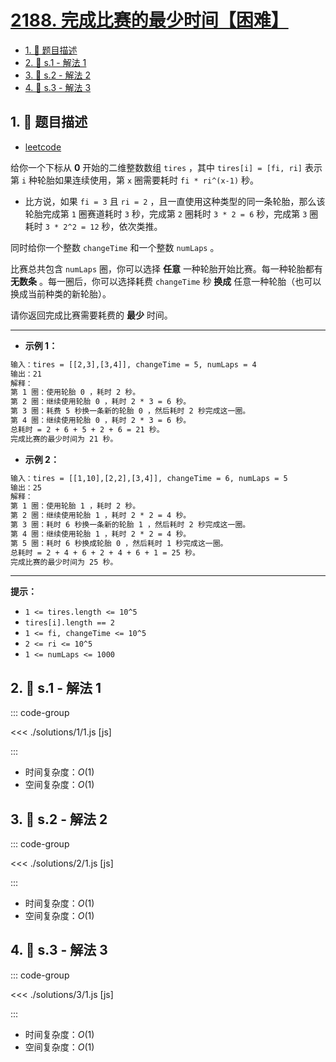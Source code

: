 # [2188. 完成比赛的最少时间【困难】](https://github.com/tnotesjs/TNotes.leetcode/tree/main/notes/2188.%20%E5%AE%8C%E6%88%90%E6%AF%94%E8%B5%9B%E7%9A%84%E6%9C%80%E5%B0%91%E6%97%B6%E9%97%B4%E3%80%90%E5%9B%B0%E9%9A%BE%E3%80%91)

<!-- region:toc -->

- [1. 📝 题目描述](#1--题目描述)
- [2. 🎯 s.1 - 解法 1](#2--s1---解法-1)
- [3. 🎯 s.2 - 解法 2](#3--s2---解法-2)
- [4. 🎯 s.3 - 解法 3](#4--s3---解法-3)

<!-- endregion:toc -->

## 1. 📝 题目描述

- [leetcode](https://leetcode.cn/problems/minimum-time-to-finish-the-race/)

给你一个下标从 **0** 开始的二维整数数组 `tires` ，其中 `tires[i] = [fi, ri]` 表示第 `i` 种轮胎如果连续使用，第 `x` 圈需要耗时 `fi * ri^(x-1)` 秒。

- 比方说，如果 `fi = 3` 且 `ri = 2` ，且一直使用这种类型的同一条轮胎，那么该轮胎完成第 `1` 圈赛道耗时 `3` 秒，完成第 `2` 圈耗时 `3 * 2 = 6` 秒，完成第 `3` 圈耗时 `3 * 2^2 = 12` 秒，依次类推。

同时给你一个整数 `changeTime` 和一个整数 `numLaps` 。

比赛总共包含 `numLaps` 圈，你可以选择 **任意** 一种轮胎开始比赛。每一种轮胎都有 **无数条** 。每一圈后，你可以选择耗费 `changeTime` 秒 **换成** 任意一种轮胎（也可以换成当前种类的新轮胎）。

请你返回完成比赛需要耗费的 **最少** 时间。

---

- **示例 1：**

```txt
输入：tires = [[2,3],[3,4]], changeTime = 5, numLaps = 4
输出：21
解释：
第 1 圈：使用轮胎 0 ，耗时 2 秒。
第 2 圈：继续使用轮胎 0 ，耗时 2 * 3 = 6 秒。
第 3 圈：耗费 5 秒换一条新的轮胎 0 ，然后耗时 2 秒完成这一圈。
第 4 圈：继续使用轮胎 0 ，耗时 2 * 3 = 6 秒。
总耗时 = 2 + 6 + 5 + 2 + 6 = 21 秒。
完成比赛的最少时间为 21 秒。
```

- **示例 2：**

```txt
输入：tires = [[1,10],[2,2],[3,4]], changeTime = 6, numLaps = 5
输出：25
解释：
第 1 圈：使用轮胎 1 ，耗时 2 秒。
第 2 圈：继续使用轮胎 1 ，耗时 2 * 2 = 4 秒。
第 3 圈：耗时 6 秒换一条新的轮胎 1 ，然后耗时 2 秒完成这一圈。
第 4 圈：继续使用轮胎 1 ，耗时 2 * 2 = 4 秒。
第 5 圈：耗时 6 秒换成轮胎 0 ，然后耗时 1 秒完成这一圈。
总耗时 = 2 + 4 + 6 + 2 + 4 + 6 + 1 = 25 秒。
完成比赛的最少时间为 25 秒。
```

---

**提示：**

- `1 <= tires.length <= 10^5`
- `tires[i].length == 2`
- `1 <= fi, changeTime <= 10^5`
- `2 <= ri <= 10^5`
- `1 <= numLaps <= 1000`

## 2. 🎯 s.1 - 解法 1

::: code-group

<<< ./solutions/1/1.js [js]

:::

- 时间复杂度：$O(1)$
- 空间复杂度：$O(1)$

## 3. 🎯 s.2 - 解法 2

::: code-group

<<< ./solutions/2/1.js [js]

:::

- 时间复杂度：$O(1)$
- 空间复杂度：$O(1)$

## 4. 🎯 s.3 - 解法 3

::: code-group

<<< ./solutions/3/1.js [js]

:::

- 时间复杂度：$O(1)$
- 空间复杂度：$O(1)$
